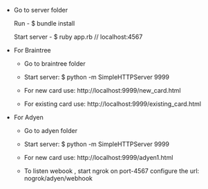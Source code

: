 
- Go to server folder

   Run - $ bundle install

   Start server - $ ruby app.rb // localhost:4567

- For Braintree

    - Go to braintree folder

    - Start server: $ python -m SimpleHTTPServer 9999

    - For new card use: http://localhost:9999/new_card.html
    
    - For existing card use: http://localhost:9999/existing_card.html
    
- For Adyen
     - Go to adyen folder
     
     - Start server: $ python -m SimpleHTTPServer 9999

     - For new card use: http://localhost:9999/adyen1.html
    
     - To listen webook , start ngrok on port-4567 configure the url: nogrok/adyen/webhook
